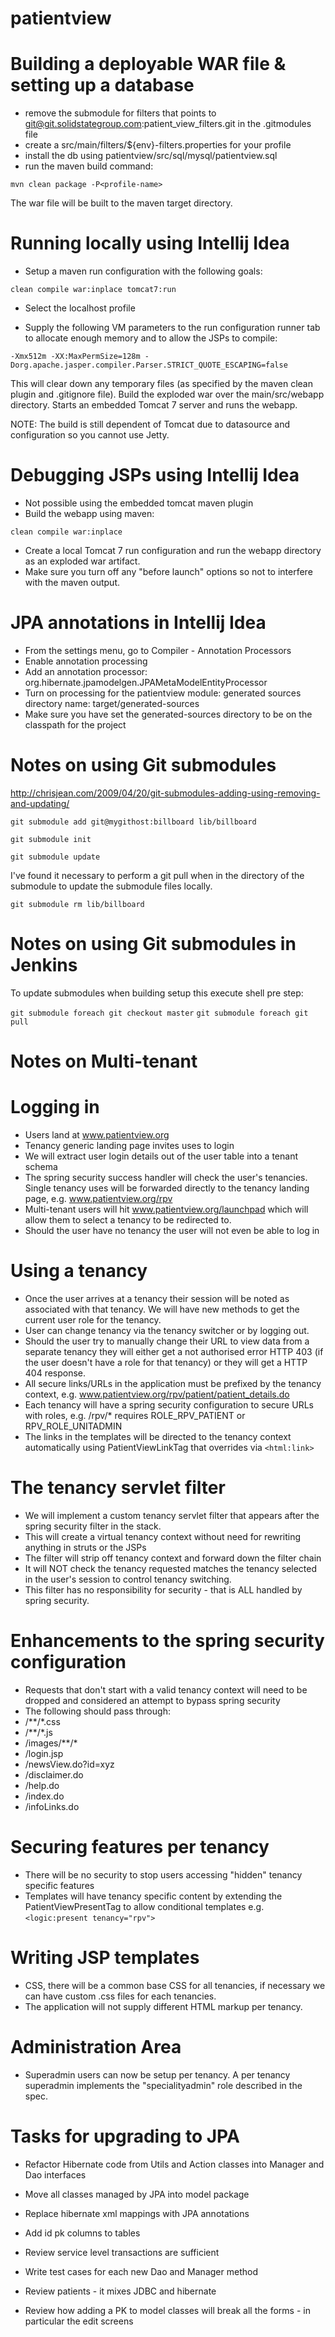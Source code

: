patientview
===========


Building a deployable WAR file & setting up a database
======================================================

- remove the submodule for filters that points to git@git.solidstategroup.com:patient_view_filters.git in the .gitmodules file
- create a <filter>src/main/filters/${env}-filters.properties</filter> for your profile
- install the db using patientview/src/sql/mysql/patientview.sql
- run the maven build command:

`mvn clean package -P<profile-name>`

The war file will be built to the maven target directory.


Running locally using Intellij Idea
===================================

- Setup a maven run configuration with the following goals:

`clean compile war:inplace tomcat7:run`

- Select the localhost profile

- Supply the following VM parameters to the run configuration runner tab to allocate enough memory and to allow the JSPs to compile:

`-Xmx512m -XX:MaxPermSize=128m -Dorg.apache.jasper.compiler.Parser.STRICT_QUOTE_ESCAPING=false`

This will clear down any temporary files (as specified by the maven clean plugin and .gitignore file).
Build the exploded war over the main/src/webapp directory.
Starts an embedded Tomcat 7 server and runs the webapp.

NOTE: The build is still dependent of Tomcat due to datasource and configuration so you cannot use Jetty.


Debugging JSPs using Intellij Idea
==================================

- Not possible using the embedded tomcat maven plugin
- Build the webapp using maven:

`clean compile war:inplace`

- Create a local Tomcat 7 run configuration and run the webapp directory as an exploded war artifact.
- Make sure you turn off any "before launch" options so not to interfere with the maven output.


JPA annotations in Intellij Idea
================================

- From the settings menu, go to Compiler - Annotation Processors
- Enable annotation processing
- Add an annotation processor: org.hibernate.jpamodelgen.JPAMetaModelEntityProcessor
- Turn on processing for the patientview module: generated sources directory name: target/generated-sources
- Make sure you have set the generated-sources directory to be on the classpath for the project

Notes on using Git submodules
=============================

http://chrisjean.com/2009/04/20/git-submodules-adding-using-removing-and-updating/

`git submodule add git@mygithost:billboard lib/billboard`

`git submodule init`

`git submodule update`

I've found it necessary to perform a git pull when in the directory of the submodule to update the submodule files locally.

`git submodule rm lib/billboard`


Notes on using Git submodules in Jenkins
========================================

To update submodules when building setup this execute shell pre step:

`git submodule foreach git checkout master`
`git submodule foreach git pull`


Notes on Multi-tenant
=====================

Logging in
==========

- Users land at www.patientview.org
- Tenancy generic landing page invites uses to login
- We will extract user login details out of the user table into a tenant schema
- The spring security success handler will check the user's tenancies.  Single tenancy uses will be forwarded directly to the tenancy landing page,  e.g. www.patientview.org/rpv
- Multi-tenant users will hit www.patientview.org/launchpad which will allow them to select a tenancy to be redirected to.
- Should the user have no tenancy the user will not even be able to log in

Using a tenancy
===============

- Once the user arrives at a tenancy their session will be noted as associated with that tenancy.  We will have new methods to get the current user role for the tenancy.
- User can change tenancy via the tenancy switcher or by logging out.
- Should the user try to manually change their URL to view data from a separate tenancy they will either get a not authorised error HTTP 403 (if the user doesn't have a role for that tenancy) or they will get a HTTP 404 response.
- All secure links/URLs in the application must be prefixed by the tenancy context, e.g. www.patientview.org/rpv/patient/patient_details.do
- Each tenancy will have a spring security configuration to secure URLs with roles, e.g. /rpv/* requires ROLE_RPV_PATIENT or RPV_ROLE_UNITADMIN
- The links in the templates will be directed to the tenancy context automatically using PatientViewLinkTag that overrides via `<html:link>`

The tenancy servlet filter
==========================

- We will implement a custom tenancy servlet filter that appears after the spring security filter in the stack.
- This will create a virtual tenancy context without need for rewriting anything in struts or the JSPs
- The filter will strip off tenancy context and forward down the filter chain
- It will NOT check the tenancy requested matches the tenancy selected in the user's session to control tenancy switching.
- This filter has no responsibility for security - that is ALL handled by spring security.


Enhancements to the spring security configuration
=================================================

- Requests that don't start with a valid tenancy context will need to be dropped and considered an attempt to bypass spring security
- The following should pass through:
- /**/*.css
- /**/*.js
- /images/**/*
- /login.jsp
- /newsView.do?id=xyz
- /disclaimer.do
- /help.do
- /index.do
- /infoLinks.do

Securing features per tenancy
=============================

- There will be no security to stop users accessing "hidden" tenancy specific features
- Templates will have tenancy specific content by extending the PatientViewPresentTag to allow conditional templates e.g. `<logic:present tenancy="rpv">`

Writing JSP templates
=====================

- CSS, there will be a common base CSS for all tenancies, if necessary we can have custom .css files for each tenancies.
- The application will not supply different HTML markup per tenancy.

Administration Area
====================
- Superadmin users can now be setup per tenancy.  A per tenancy superadmin implements the "specialityadmin" role described in the spec.

Tasks for upgrading to JPA
==========================

- Refactor Hibernate code from Utils and Action classes into Manager and Dao interfaces
- Move all classes managed by JPA into model package
- Replace hibernate xml mappings with JPA annotations
- Add id pk columns to tables
- Review service level transactions are sufficient
- Write test cases for each new Dao and Manager method

- Review patients - it mixes JDBC and hibernate
- Review how adding a PK to model classes will break all the forms - in particular the edit screens